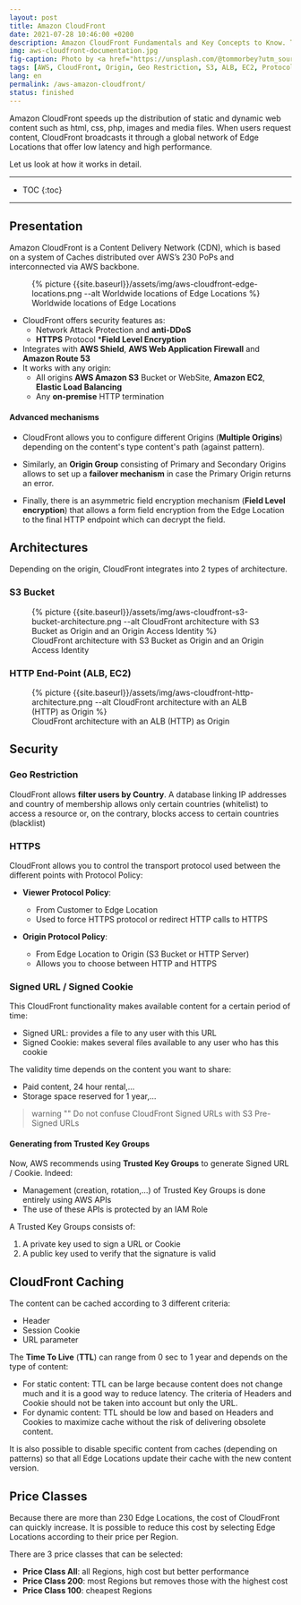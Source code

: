 ```yaml
---
layout: post
title: Amazon CloudFront
date: 2021-07-28 10:46:00 +0200
description: Amazon CloudFront Fundamentals and Key Concepts to Know. Tutorial, instructions.
img: aws-cloudfront-documentation.jpg
fig-caption: Photo by <a href="https://unsplash.com/@tommorbey?utm_source=unsplash&utm_medium=referral&utm_content=creditCopyText">Tom Morbey</a> on <a href="https://unsplash.com/s/photos/venice-beach?utm_source=unsplash&utm_medium=referral&utm_content=creditCopyText">Unsplash</a>
tags: [AWS, CloudFront, Origin, Geo Restriction, S3, ALB, EC2, Protocol-Policy, Signed-URL, Signed-Cookie, Trusted-Key-Group, Cache, TTL, Documentation]
lang: en
permalink: /aws-amazon-cloudfront/
status: finished
---
```


Amazon CloudFront speeds up the distribution of static and dynamic web content such as html, css, php, images and media files. When users request content, CloudFront broadcasts it through a global network of Edge Locations that offer low latency and high performance.

Let us look at how it works in detail.

<hr class="hr-text" data-content="Content">

* TOC
{:toc}

<hr class="hr-text" data-content="Présentation">

## Presentation

Amazon CloudFront is a Content Delivery Network (CDN), which is based on a system of Caches distributed over AWS’s 230 PoPs and interconnected via AWS backbone.

<figure class="article">
  {% picture {{site.baseurl}}/assets/img/aws-cloudfront-edge-locations.png --alt Worldwide locations of Edge Locations %}
  <figcaption>Worldwide locations of Edge Locations</figcaption>
</figure>

- CloudFront offers security features as:
    * Network Attack Protection and **anti-DDoS**
    * **HTTPS** Protocol
    ***Field Level Encryption**
- Integrates with **AWS Shield**, **AWS Web Application Firewall** and **Amazon Route 53**
- It works with any origin:
    * All origins **AWS Amazon S3** Bucket or WebSite, **Amazon EC2**, **Elastic Load Balancing**
    * Any **on-premise** HTTP termination

#### Advanced mechanisms

- CloudFront allows you to configure different Origins (**Multiple Origins**) depending on the content's type content's path (against pattern).

- Similarly, an **Origin Group** consisting of Primary and Secondary Origins allows to set up a **failover mechanism** in case the Primary Origin returns an error.

- Finally, there is an asymmetric field encryption mechanism (**Field Level encryption**) that allows a form field encryption from the Edge Location to the final HTTP endpoint which can decrypt the field.

## Architectures

Depending on the origin, CloudFront integrates into 2 types of architecture.

### S3 Bucket

<figure class="article">
  {% picture {{site.baseurl}}/assets/img/aws-cloudfront-s3-bucket-architecture.png --alt CloudFront architecture with S3 Bucket as Origin and an Origin Access Identity %}
  <figcaption>CloudFront architecture with S3 Bucket as Origin and an Origin Access Identity</figcaption>
</figure>

### HTTP End-Point (ALB, EC2)

<figure class="article">
  {% picture {{site.baseurl}}/assets/img/aws-cloudfront-http-architecture.png --alt CloudFront architecture with an ALB (HTTP) as Origin %}
  <figcaption>CloudFront architecture with an ALB (HTTP) as Origin</figcaption>
</figure>

## Security

### Geo Restriction

CloudFront allows **filter users by Country**. A database linking IP addresses and country of membership allows only certain countries (whitelist) to access a resource or, on the contrary, blocks access to certain countries (blacklist)

### HTTPS

CloudFront allows you to control the transport protocol used between the different points with Protocol Policy:

- **Viewer Protocol Policy**:
    * From Customer to Edge Location
    * Used to force HTTPS protocol or redirect HTTP calls to HTTPS

- **Origin Protocol Policy**:
    * From Edge Location to Origin (S3 Bucket or HTTP Server)
    * Allows you to choose between HTTP and HTTPS

### Signed URL / Signed Cookie

This CloudFront functionality makes available content for a certain period of time:
- Signed URL: provides a file to any user with this URL
- Signed Cookie: makes several files available to any user who has this cookie

The validity time depends on the content you want to share:
- Paid content, 24 hour rental,...
- Storage space reserved for 1 year,...

> warning ""
> Do not confuse CloudFront Signed URLs with S3 Pre-Signed URLs

#### Generating from Trusted Key Groups

Now, AWS recommends using **Trusted Key Groups** to generate Signed URL / Cookie. Indeed:
- Management (creation, rotation,...) of Trusted Key Groups is done entirely using AWS APIs
- The use of these APIs is protected by an IAM Role

A Trusted Key Groups consists of:
1. A private key used to sign a URL or Cookie
1. A public key used to verify that the signature is valid

## CloudFront Caching

The content can be cached according to 3 different criteria:
- Header
- Session Cookie
- URL parameter

The **Time To Live** (**TTL**) can range from 0 sec to 1 year and depends on the type of content:
- For static content: TTL can be large because content does not change much and it is a good way to reduce latency. The criteria of Headers and Cookie should not be taken into account but only the URL.
- For dynamic content: TTL should be low and based on Headers and Cookies to maximize cache without the risk of delivering obsolete content.

It is also possible to disable specific content from caches (depending on patterns) so that all Edge Locations update their cache with the new content version.

## Price Classes

Because there are more than 230 Edge Locations, the cost of CloudFront can quickly increase. It is possible to reduce this cost by selecting Edge Locations according to their price per Region.

There are 3 price classes that can be selected:
- **Price Class All**: all Regions, high cost but better performance
- **Price Class 200**: most Regions but removes those with the highest cost
- **Price Class 100**: cheapest Regions

